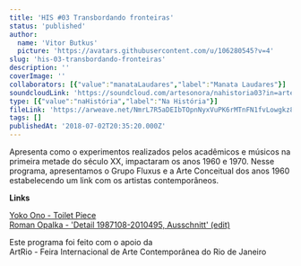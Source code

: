 ```yaml
---
title: 'HIS #03 Transbordando fronteiras'
status: 'published'
author:
  name: 'Vitor Butkus'
  picture: 'https://avatars.githubusercontent.com/u/106280545?v=4'
slug: 'his-03-transbordando-fronteiras'
description: ''
coverImage: ''
collaborators: [{"value":"manataLaudares","label":"Manata Laudares"}]
soundcloudLink: 'https://soundcloud.com/artesonora/nahistoria03?in=artesonora/sets/nahistoria'
type: [{"value":"naHistória","label":"Na História"}]
fileLink: 'https://arweave.net/NmrL7R5aDEIbTOpnNyxVuPK6rMTnFN1fvLowgkz8Azw'
tags: []
publishedAt: '2018-07-02T20:35:20.000Z'
---
```


Apresenta como o experimentos realizados pelos acadêmicos e músicos na primeira metade do século XX, impactaram os anos 1960 e 1970. Nesse programa, apresentamos o Grupo Fluxus e a Arte Conceitual dos anos 1960 estabelecendo um link com os artistas contemporâneos.

**Links**

[Yoko Ono - Toilet Piece](https://youtu.be/NiO1pevvUds)\
[Roman Opalka - 'Detail 1987108-2010495, Ausschnitt' (edit)](https://youtu.be/2YUretoGANk)

Este programa foi feito com o apoio da\
ArtRio - Feira Internacional de Arte Contemporânea do Rio de Janeiro